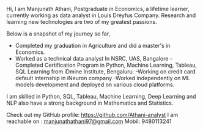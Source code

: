 Hi, I am Manjunath Athani, Postgraduate in  Economics, a lifetime learner, currently working as data analyst in Louis Dreyfus Company. Research and learning new technologies are two of my greatest passions.

Below is a snapshot of my journey so far,
- Completed my graduation in Agriculture and did a master's in Economics.
- Worked as a technical data analyst In NSRC, UAS, Bangalore 
-Completed Certification Program in Python, Machine Learning, Tableau, SQL Learning from iDmine Institute, Bengaluru.
-Working on  credit card default internship in iNeuron company 
-Worked independently on ML models  development and deployed on various cloud platforms. 

I am skilled in Python, SQL, Tableau, Machine Learning, Deep Learning and NLP also have a strong background in Mathematics and Statistics.

Check out my GitHub profile: https://github.com/Athani-analyst
I am reachable on : manjunathathani97@gmail.com
Mobil: 9480113241
